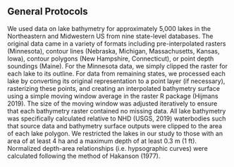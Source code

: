 
## General Protocols

We used data on lake bathymetry for approximately 5,000 lakes in the Northeastern and Midwestern US from nine state-level databases. The original data came in a variety of formats including pre-interpolated rasters (Minnesota), contour lines (Nebraska, Michigan, Massachusetts, Kansas, Iowa), contour polygons (New Hampshire, Connecticut), or point depth soundings (Maine). For the Minnesota data, we simply clipped the raster for each lake to its outline. For data from remaining states, we processed each lake by converting its original representation to a point layer (if necessary), rasterizing these points, and creating an interpolated bathymetry surface using a simple moving window average in the raster R package (Hijmans 2019). The size of the moving window was adjusted iteratively to ensure that each bathymetry raster contained no missing data. All lake bathymetry was specifically calculated relative to NHD (USGS, 2019) waterbodies such that source data and bathymetry surface outputs were clipped to the area of each lake polygon. We restricted the lakes in our study to those with an area of at least 4 ha and a maximum depth of at least 0.3 m (1 ft). Normalized depth-area relationships (i.e. hypsographic curves) were calculated following the method of Hakanson (1977).
